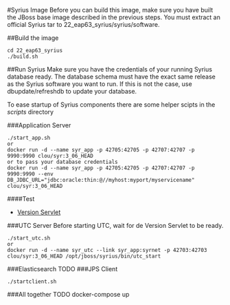 #Syrius Image
Before you can build this image, make sure you have built the JBoss base image described in the previous steps.
You must extract an official Syrius tar to 22_eap63_syrius/syrius/software.

##Build the image
```
cd 22_eap63_syrius
./build.sh
```

##Run Syrius
Make sure you have the credentials of your running Syrius database ready. The database schema must have the exact same release as the Syrius software you want to run. If this is not the case, use dbupdate/refreshdb to update your database.

To ease startup of Syrius components there are some helper scipts in the *scripts* directory


###Application Server
```
./start_app.sh
or
docker run -d --name syr_app -p 42705:42705 -p 42707:42707 -p 9990:9990 clou/syr:3_06_HEAD
or to pass your database credentials
docker run -d --name syr_app -p 42705:42705 -p 42707:42707 -p 9990:9990 --env DB_JDBC_URL="jdbc:oracle:thin:@//myhost:myport/myservicename" clou/syr:3_06_HEAD
```
####Test
- [Version Servlet](http://localhost:42705/syrius/version)

###UTC Server
Before starting UTC, wait for de Version Servlet to be ready.
```
./start_utc.sh
or
docker run -d --name syr_utc --link syr_app:syrnet -p 42703:42703 clou/syr:3_06_HEAD /opt/jboss/syrius/bin/utc_start
```
###Elasticsearch
TODO
###JPS Client
```
./startclient.sh
```
###All together
TODO docker-compose up
